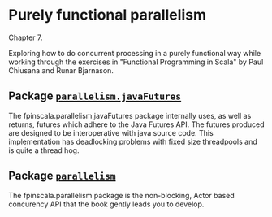 # Purely functional parallelism

Chapter 7.

Exploring how to do concurrent processing in a purely functional way
while working through the exercises in "Functional Programming in Scala"
by Paul Chiusana and Runar Bjarnason.

## Package [`parallelism.javaFutures`](parallelismJavaFutures.md)

The fpinscala.parallelism.javaFutures package internally uses, as well as
returns, futures which adhere to the Java Futures API.  The futures produced
are designed to be interoperative with java source code.  This implementation
has deadlocking problems with fixed size threadpools and is quite a thread hog.

## Package [`parallelism`](parallelism.md)

The fpinscala.parallelism package is the non-blocking, Actor based concurency
API that the book gently leads you to develop.
